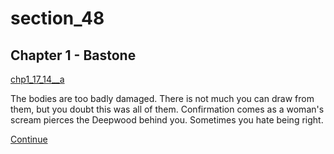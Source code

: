 
# section_48

## Chapter 1 - Bastone

[chp1_17_14__a](../../decomp/app/src/main/res/raw/chp1_17_14__a.mp3 ':include :type=audio')

The bodies are too badly damaged. There is not much you can draw from them, but you doubt this was all of them. Confirmation comes as a woman's scream pierces the Deepwood behind you. Sometimes you hate being right.

[Continue](output/chapter1/section_50.md)


